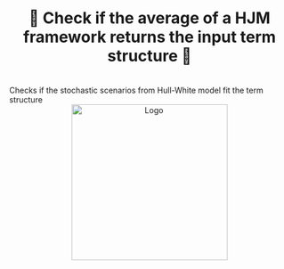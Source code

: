 <h1 align="center" style="border-botom: none">
  <b>
  🐍 Check if the average of a HJM framework returns the input term structure 🐍
 </b>
</h1>

</br>
Checks if the stochastic scenarios from Hull-White model fit the term structure 


<div align="center">
  <a href="https://github.com/opem-source-modelling" target="_blank">
    <picture>
      <img src="images/Plot_#Scenarios.png" width=280 alt="Logo"/>
    </picture>
  </a>
</div>
